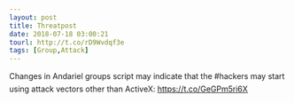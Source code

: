 ```yaml
---
layout: post
title: Threatpost
date: 2018-07-18 03:00:21
tourl: http://t.co/rD9Wvdqf3e
tags: [Group,Attack]
---
```

Changes in Andariel groups script may indicate that the #hackers may start using attack vectors other than ActiveX: https://t.co/GeGPm5ri6X